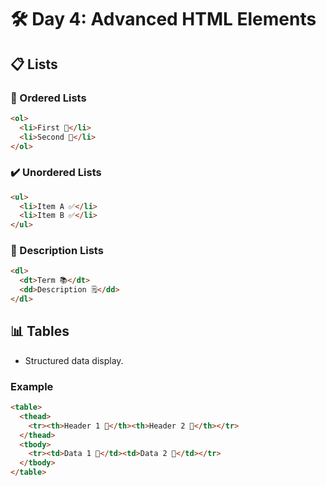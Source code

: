 # 🛠️ Day 4: Advanced HTML Elements

## 📋 Lists

### 🔢 Ordered Lists
```html
<ol>
  <li>First 🥇</li>
  <li>Second 🥈</li>
</ol>
```

### ✔️ Unordered Lists
```html
<ul>
  <li>Item A ✅</li>
  <li>Item B ✅</li>
</ul>
```

### 📑 Description Lists
```html
<dl>
  <dt>Term 📚</dt>
  <dd>Description 🗒️</dd>
</dl>
```

## 📊 Tables

- Structured data display.

### Example
```html
<table>
  <thead>
    <tr><th>Header 1 📌</th><th>Header 2 📌</th></tr>
  </thead>
  <tbody>
    <tr><td>Data 1 📎</td><td>Data 2 📎</td></tr>
  </tbody>
</table>
```
